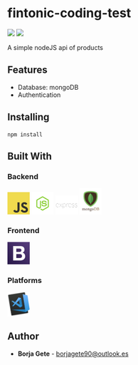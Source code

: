 # fintonic-coding-test

![](https://img.shields.io/badge/Maintained-No-Red.svg)
![](https://img.shields.io/badge/Status-Close-green.svg)

A simple nodeJS api of products

## Features
- Database: mongoDB
- Authentication

## Installing
```
npm install
```

## Built With
### Backend
<a href="https://www.javascript.com/"><img src="https://raw.githubusercontent.com/BorjaG90/media/master/img/logos/javascript.jpeg" width=50 alt="JavaScript"></a>
<a href="https://nodejs.org/es/"><img src="https://raw.githubusercontent.com/BorjaG90/media/master/img/logos/nodejs.png" width=50 alt="NodeJS"></a>
<a href="https://expressjs.com/es/"><img src="https://raw.githubusercontent.com/BorjaG90/media/master/img/logos/expressJS.png" width=50 alt="ExpressJS"></a>
<a href="https://www.mongodb.com/es/"><img src="https://raw.githubusercontent.com/BorjaG90/media/master/img/logos/mongodb.png" width=50 alt="mongoDB"></a>

### Frontend
<a href="https://www.getbootstrap.com/"><img src="https://raw.githubusercontent.com/BorjaG90/media/master/img/logos/bootstrap.png" width=50 alt="Bootstrap4"></a>

### Platforms
<a href="https://code.visualstudio.com/"><img src="https://raw.githubusercontent.com/BorjaG90/media/master/img/logos/vscode.png" width=50 alt="VSCode"></a>

## Author
* **Borja Gete** - <borjagete90@outlook.es>
